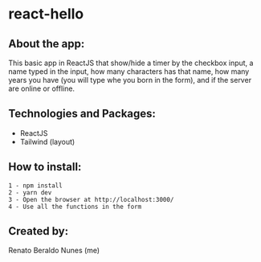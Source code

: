 # react-hello

## About the app:

This basic app in ReactJS that show/hide a timer by the checkbox input, a name typed in the input, how many characters has that name, how many years you have (you will type whe you born in the form), and if the server are online or offline.

## Technologies and Packages:

- ReactJS
- Tailwind (layout)

## How to install:

```
1 - npm install
2 - yarn dev
3 - Open the browser at http://localhost:3000/
4 - Use all the functions in the form
```

## Created by:

Renato Beraldo Nunes (me)
